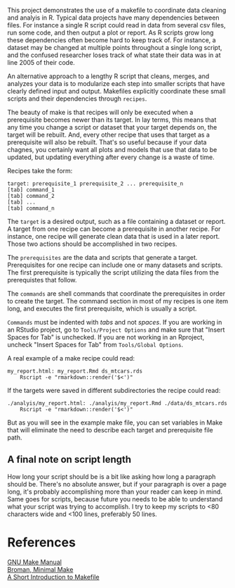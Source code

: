 This project demonstrates the use of a makefile to coordinate data cleaning and analyis in R. Typical data projects have many dependencies between files. For instance a single R script could read in data from several csv files, run some code, and then output a plot or report. As R scripts grow long these dependencies often become hard to keep track of. For instance, a dataset may be changed at multiple points throughout a single long script, and the confused researcher loses track of what state their data was in at line 2005 of their code. 

An alternative approach to a lengthy R script that cleans, merges, and analyzes your data is to modularize each step into smaller scripts that have clearly defined input and output. Makefiles explicitly coordinate these small scripts and their dependencies through `recipes`. 

The beauty of make is that recipes will only be executed when a prerequisite becomes newer than its target. In lay terms, this means that any time you change a script or dataset that your target depends on, the target will be rebuilt. And, every other recipe that uses that target as a prerequisite will also be rebuilt. That's so useful because if your data chagnes, you certainly want all plots and models that use that data to be updated, but updating everything after every change is a waste of time. 

Recipes take the form:

```
target: prerequisite_1 prerequisite_2 ... prerequisite_n  
[tab] command_1  
[tab] command_2  
[tab] ...  
[tab] command_n  
```

The `target` is a desired output, such as a file containing a dataset or report. A target from one recipe can become a prerequisite in another recipe. For instance, one recipe will generate clean data that is used in a later report. Those two actions should be accomplished in two recipes.

The `prerequisites` are the data and scripts that generate a target. Prerequisites for one recipe can include one or many datasets and scripts. The first prerequisite is typically the script utilizing the data files from the prerequistes that follow. 

The `commands` are shell commands that coordinate the prerequisites in order to create the target. The command section in most of my recipes is one item long, and executes the first prerequisite, which is usually a script. 

`Commands` must be indented with *tabs* and not *spaces*. 
If you are working in an RStudio project, go to `Tools/Project Options` and 
make sure that "Insert Spaces for Tab" is unchecked. If you are not working 
in an Rproject, uncheck "Insert Spaces for Tab" from `Tools/Global Options`.

A real example of a make recipe could read: 

```
my_report.html: my_report.Rmd ds_mtcars.rds
	Rscript -e "rmarkdown::render('$<')" 
```

If the targets were saved in different subdirectories the recipe could read:
```
./analyis/my_report.html: ./analyis/my_report.Rmd ./data/ds_mtcars.rds
	Rscript -e "rmarkdown::render('$<')"
```

But as you will see in the example make file, you can set variables in Make that will eliminate the need to describe each target and prerequisite file path. 

## A final note on script length 
How long your script should be is a bit like asking how long a paragraph should be. There's no absolute answer, but if your paragraph is over a page long, it's probably accomplishing more than your reader can keep in mind. Same goes for scripts, because future you needs to be able to understand what your script was trying to accomplish. I try to keep my scripts to <80 characters wide and <100 lines, preferably 50 lines. 

# References
[GNU Make Manual](https://www.gnu.org/software/make/manual/)  
[Broman, Minimal Make](https://kbroman.org/minimal_make/)  
[A Short Introduction to Makefile](https://www3.nd.edu/~zxu2/acms60212-40212/Makefile.pdf)  